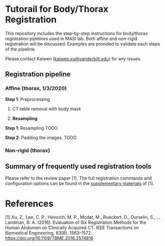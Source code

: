 # Tutorail for Body/Thorax Registration
This repository includes the step-by-step instructions for body/thorax registration pipelines used in MASI lab. Both affine and non-rigid registration will be discussed. Examples are provided to validate each steps of the pipeline.

Please contact Kaiwen (kaiwen.xu@vanderbilt.edu) for any issues.

## Registration pipeline

### Affine (thorax, 1/3/2020)

**Step 1**: Preprocessing

1. CT table removal with body mask

2. **Resampling**

**Step 1**: Resampling
TODO

**Step 2**: Padding the images.
TODO

### Non-rigid (thorax)

## Summary of frequently used registration tools
Please refer to the review paper [1]. The full registration commands and configuration options can be found in the [supplementary materials](https://www.ncbi.nlm.nih.gov/pmc/articles/PMC4972188/bin/NIHMS805331-supplement-tbme-xu-2574816-mm_zip.zip) of [1].

# References
[1] Xu, Z., Lee, C. P., Heinrich, M. P., Modat, M., Rueckert, D., Ourselin, S., … Landman, B. A. (2016). Evaluation of Six Registration Methods for the Human Abdomen on Clinically Acquired CT. IEEE Transactions on Biomedical Engineering, 63(8), 1563–1572. https://doi.org/10.1109/TBME.2016.2574816
